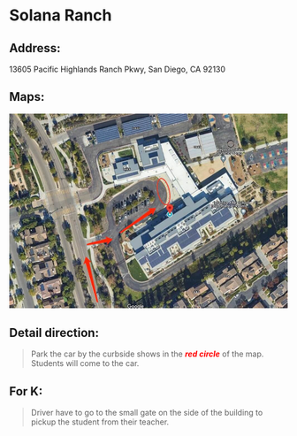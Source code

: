 # Solana Ranch

## Address: 
13605 Pacific Highlands Ranch Pkwy, San Diego, CA 92130

## Maps:
![Solana Ranch Map](Solana_Ranch.jpg)

## Detail direction:

> Park the car by the curbside shows in the <span style="color:red">***red circle***</span> of the map. Students will come to the car.

## For K:

> Driver have to go to the small gate on the side of the building to pickup the student from their teacher.
